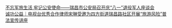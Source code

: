   
[不忘军旅生活 牢记公安使命——瑞昌市公安局召开庆“八一”退役军人座谈会](http://www.dianyue.me/archives/248/klzub35q8l7jheyf/)  
[诚功公益｜电视台优秀合作律师宋琳受邀为四方街道瑞昌路社区开展“旅游风险”普法宣传讲座](http://www.dianyue.me/archives/812/w1lj2mxqg7f1kgvc/)